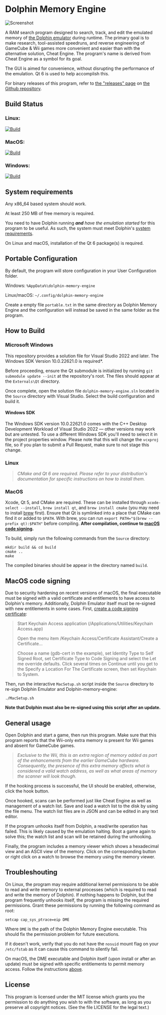 # Dolphin Memory Engine

![Screenshot](https://raw.githubusercontent.com/aldelaro5/dolphin-memory-engine/master/Docs/screenshot.png)

A RAM search program designed to search, track, and edit the emulated memory of [the Dolphin emulator](https://github.com/dolphin-emu/dolphin) during runtime. The primary goal is to make research, tool-assisted speedruns, and reverse engineering of GameCube & Wii games more convenient and easier than with the alternative solution, Cheat Engine. The program's name is derived from Cheat Engine as a symbol for its goal.

The GUI is aimed for convenience, without disrupting the performance of the emulation. Qt 6 is used to help accomplish this.

For binary releases of this program, refer to [the "releases" page](https://github.com/aldelaro5/dolphin-memory-engine/releases) on [the Github repository](https://github.com/aldelaro5/dolphin-memory-engine).

## Build Status
### Linux:
[![Build](https://github.com/aldelaro5/dolphin-memory-engine/actions/workflows/build.yml/badge.svg)](https://github.com/aldelaro5/dolphin-memory-engine/actions/workflows/build.yml)

### MacOS:
[![Build](https://github.com/aldelaro5/dolphin-memory-engine/actions/workflows/build.yml/badge.svg)](https://github.com/aldelaro5/dolphin-memory-engine/actions/workflows/build.yml)

### Windows:
[![Build](https://github.com/aldelaro5/dolphin-memory-engine/actions/workflows/build.yml/badge.svg)](https://github.com/aldelaro5/dolphin-memory-engine/actions/workflows/build.yml)


## System requirements
Any x86_64 based system should work.

At least 250 MB of free memory is required.

You need to have Dolphin running ***and*** _have the emulation started_ for this program to be useful. As such, the system must meet Dolphin's [system requirements](https://github.com/dolphin-emu/dolphin#system-requirements).

On Linux and macOS, installation of the Qt 6 package(s) is required.

## Portable Configuration
By default, the program will store configuration in your User Configuration folder.

Windows: `%AppData%\dolphin-memory-engine`

Linux/macOS: `~/.config/dolphin-memory-engine`

Create a empty file `portable.txt` in the same directory as Dolphin Memory Engine and the configuration will instead be saved in the same folder as the program.

## How to Build
### Microsoft Windows
This repository provides a solution file for Visual Studio 2022 and later. The Windows SDK Version 10.0.22621.0 is required*.

Before proceeding, ensure the Qt submodule is initialized by running `git submodule update --init` at the repository's root. The files should appear at the `Externals\Qt` directory.

Once complete, open the solution file `dolphin-memory-engine.sln` located in the `Source` directory with Visual Studio. Select the build configuration and build it.

#### Windows SDK
The Windows SDK version 10.0.22621.0 comes with the C++ Desktop Development Workload of Visual Studio 2022 — other versions may work but are untested. To use a different Windows SDK you'll need to select it in the project properties window. Please note that this will change the `vcxproj` file, so if you plan to submit a Pull Request, make sure to not stage this change.


### Linux
> _CMake and Qt 6 are required. Please refer to your distribution's documentation for specific instructions on how to install them._

### MacOS
Xcode, Qt 5, and CMake are required. These can be installed through `xcode-select --install`, `brew install qt`, and `brew install cmake` (you may need to install [brew](https://brew.sh) first). Ensure that Qt is symlinked into a place that CMake can find it or added to `$PATH`. With brew, you can run `export PATH="$(brew --prefix qt):$PATH"` before compiling. **After compilation, continue to [macOS code signing](#macos-code-signing).**

To build, simply run the following commands from the `Source` directory:

	mkdir build && cd build
	cmake ..
	make

The compiled binaries should be appear in the directory named `build`.

## MacOS code signing
Due to security hardening on recent versions of macOS, the final executable must be signed with a valid certificate and entitlements to have access to Dolphin's memory. Additionally, Dolphin Emulator itself must be re-signed with new entitlements in some cases. First, [create a code signing certificate](https://sourceware.org/gdb/wiki/PermissionsDarwin):

> Start Keychain Access application (/Applications/Utilities/Keychain Access.app)
>
> Open the menu item /Keychain Access/Certificate Assistant/Create a Certificate...
>
> Choose a name (gdb-cert in the example), set Identity Type to Self Signed Root, set Certificate Type to Code Signing and select the Let me override defaults. Click several times on Continue until you get to the Specify a Location For The Certificate screen, then set Keychain to System.

Then, run the interactive `MacSetup.sh` script inside the `Source` directory to re-sign Dolphin Emulator and Dolphin-memory-engine:

    ./MacSetup.sh

**Note that Dolphin must also be re-signed using this script after an update.**

## General usage
Open Dolphin and start a game, then run this program. Make sure that this program reports that the Wii-only extra memory is present for Wii games and absent for GameCube games.

>_Exclusive to the Wii, this is an extra region of memory added as part of the enhancements from the earlier GameCube hardware. Consequently, the presence of this extra memory affects what is considered a valid watch address, as well as what areas of memory the scanner will look though._

If the hooking process is successful, the UI should be enabled, otherwise, click the hook button.

Once hooked, scans can be performed just like Cheat Engine as well as management of a watch list. Save and load a watch list to the disk by using the file menu. The watch list files are in JSON and can be edited in any text editor.

If the program unhooks itself from Dolphin, a read/write operation has failed. This is likely caused by the emulation halting. Boot a game again to solve this; the watch list and scan will be retained during the unhooking.

Finally, the program includes a memory viewer which shows a hexadecimal view and an ASCII view of the memory. Click on the corresponding button or right click on a watch to browse the memory using the memory viewer.

## Troubleshouting

On Linux, the program may require additional kernel permissions to be able to read and write memory to external processes (which is required to read and write the memory of Dolphin).  If nothing happens to Dolphin, but the program frequently unhooks itself, the program is missing the required permissions.  Grant these permissions by running the following command as root:

	setcap cap_sys_ptrace=eip DME

Where `DME` is the path of the Dolphin Memory Engine executable.  This should fix the permission problem for future executions.

If it doesn't work, verify that you do not have the `nosuid` mount flag on your `/etc/fstab` as it can cause this command to silently fail.

On macOS, the DME executable and Dolphin itself (upon install or after an update) must be signed with specific entitlements to permit memory access. Follow the instructions [above](#macos-code-signing).

## License
This program is licensed under the MIT license which grants you the permission to do  anything you wish to with the software, as long as you preserve all copyright notices. (See the file LICENSE for the legal text.)
